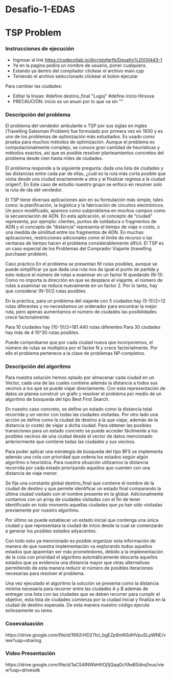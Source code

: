 # Desafio-1-EDAS
<h1>TSP Problem</h1>

<h3>Instrucciones de ejecución</h3>

- Ingresar al link https://codecollab.io/@cristoferfb/Desafio%20OII443-1
- Ya en la pagina pedira un nombre de usuario, poner cualquiera.
- Estando ya dentro del compilador clickear el archivo main.cpp 
- Teniendo el archivo seleccionado clickear el boton ejecutar

Para cambiar las ciudades:

- Editar la lineas:
  #define destino_final "Lugoj"
  #define inicio Hirsova
- PRECAUCIÓN: inicio es un enum por lo que va sin ""

<h3>Descripción del problema</h3>

El problema del vendedor ambulante o  TSP por sus siglas en ingles (Travelling Salesman Problem) fue formulado por primera vez en 1930
y es uno de los problemas de optimización más estudiados. Es usado como prueba para muchos métodos de optimización. Aunque el problema
es computacionalmente complejo, se conoce gran cantidad de heurísticas y métodos exactos, así que es posible resolver planteamientos 
concretos del problema desde cien hasta miles de ciudades.

El problema responde a la siguiente pregunta: dada una lista de ciudades y las distancias entre cada par de ellas, ¿cuál es la ruta más 
corta posible que visita desde una ciudad exactamente a otra y al finalizar regresa a la ciudad origen?, En Este caso de estudio nuestro 
grupo se enfoco en resolver solo la ruta de ida del vendedor.

El TSP tiene diversas aplicaciones aún en su formulación más simple, tales como: la planificación, la logística y la fabricación de 
circuitos electrónicos. Un poco modificado, aparece como subproblema en muchos campos como la secuenciación de ADN. En esta aplicación, 
el concepto de “ciudad” representa, por ejemplo: clientes, puntos de soldadura o fragmentos de ADN y el concepto de “distancia” representa
el tiempo de viaje o costo, o una medida de similitud entre los fragmentos de ADN. En muchas aplicaciones, restricciones adicionales como 
el límite de recurso o las ventanas de tiempo hacen el problema considerablemente difícil. El TSP es un caso especial de los Problemas del 
Comprador Viajante (travelling purchaser problem).

Caso práctico
En el problema se presentan N! rutas posibles, aunque se puede simplificar ya que dada una ruta nos da igual el punto de partida y esto
reduce el número de rutas a examinar en un factor N quedando (N-1)!. Como no importa la dirección en que se desplace el viajante, 
el número de rutas a examinar se reduce nuevamente en un factor 2. Por lo tanto, hay que considerar (N-1)!/2 rutas posibles.

En la práctica, para un problema del viajante con 5 ciudades hay (5-1)!/2=12 rutas diferentes y no necesitamos un ordenador para encontrar 
la mejor ruta, pero apenas aumentamos el número de ciudades las posibilidades crece factorialmente:

Para 10 ciudades hay (10-1)!/2=181.440 rutas diferentes
Para 30 ciudades hay más de 4·10^30 rutas posibles.

Puede comprobarse que por cada ciudad nueva que incorporemos, el número de rutas se multiplica por el factor N y crece factorialmente. 
Por ello el problema pertenece a la clase de problemas NP-completos.


<h3>Descripción del algoritmo</h3>

Para nuestra solución hemos optado por almacenar cada ciudad en un Vector, cada una de las cuales contiene además la distancia a todos 
sus vecinos a los que se puede viajar directamente. Con esta representación de datos se planea construir un grafo y resolver el problema 
por medio de un algoritmo de búsqueda del tipo Best First Search.

En nuestro caso concreto, se define un estado como la distancia total recorrida y un vector con todas las ciudades visitadas. Por otro 
lado una acción se define como la ciudad de destino a la que viajar, además de la distancia (o coste) de viajar a dicha ciudad. Para 
obtener las posibles transiciones para un estado concreto se puede acceder fácilmente a los posibles vecinos de una ciudad desde el 
vector de datos mencionado anteriormente que contiene todas las ciudades y sus vecinos.

Para poder aplicar una estrategia de búsqueda del tipo BFS se implementa además una cola con prioridad que ordena los estados según 
algún algoritmo o heurística. Para nuestra situación utilizamos la distancia recorrida por cada estado priorizando aquellos que 
cuenten con una distancia de viaje menor.

Se fija una constante global destino_final que contiene el nombre de la ciudad de destino y que permite identificar un estado final 
comparando la última ciudad visitado con el nombre presente en la global. Adicionalmente contamos con un array de ciudades visitadas 
con el fin de tener identificado en todo momento aquellas ciudades que ya han sido visitadas previamente por nuestro algoritmo.

Por último se puede establecer un estado inicial que contenga una única ciudad y que representara la ciudad de inicio desde la cual se 
comenzarán a generar los posibles estados adyacentes. 

Con todo esto ya mencionado es posible organizar esta información de manera de que nuestra implementación va explorando todos aquellos 
estados que aparentan ser más prometedores, debido a la implementación de la cola con prioridad el algoritmo automáticamente descarta 
aquellos estados que ya evidencia una distancia mayor que otras alternativas permitiendo de esta manera reducir el número de posibles 
iteraciones necesarias para resolver el problema.

Una vez ejecutado el algoritmo la solución se presenta como la distancia mínima necesaria para recorrer entre las ciudades A y B además 
de entregar una lista con las ciudades que se deben recorrer para cumplir el objetivo, esta lista de ciudades comienza por la ciudad 
inicial y finaliza en la ciudad de destino esperada. De esta manera nuestro código ejecuta exitosamente su tarea.

<h3>Cooevaluación</h3>
https://drive.google.com/file/d/1692rHD27tcl_bgEZp6mNSdHVpuSLpWNE/view?usp=sharing

<h3>Video Presentación</h3>
https://drive.google.com/file/d/1aCS4INWbHttOj1jQqqGcYAeBSdnq1nus/view?usp=drivesdk

